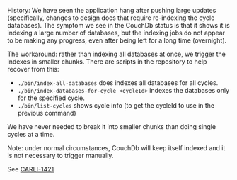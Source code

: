 
History: We have seen the application hang after pushing large updates (specifically, changes to design docs that
require re-indexing the cycle databases). The symptom we see in the CouchDb status is that it shows it is indexing
a large number of databases, but the indexing jobs do not appear to be making any progress, even after being left for
a long time (overnight).

The workaround: rather than indexing all databases at once, we trigger the indexes in smaller chunks. There are scripts
in the repository to help recover from this:

* `./bin/index-all-databases` does indexes all databases for all cycles.
* `./bin/index-databases-for-cycle <cycleId>` indexes the databases only for the specified cycle.
* `./bin/list-cycles` shows cycle info (to get the cycleId to use in the previous command)

We have never needed to break it into smaller chunks than doing single cycles at a time.

Note: under normal circumstances, CouchDb will keep itself indexed and it is not necessary to trigger manually.

See [CARLI-1421](https://jira.pixotech.com/browse/CARLI-1421)
